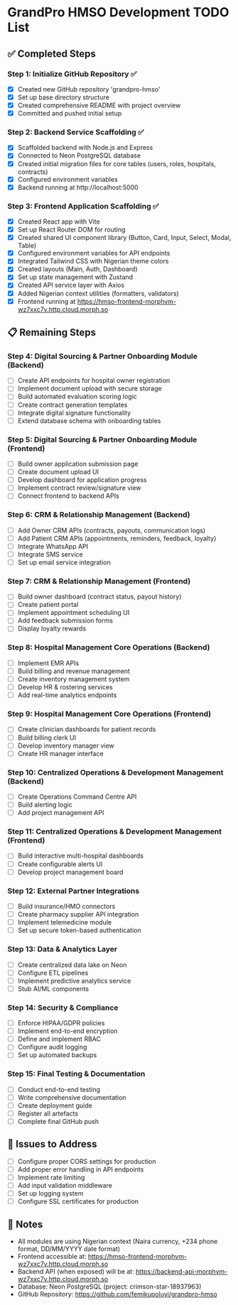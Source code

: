 # GrandPro HMSO Development TODO List

## ✅ Completed Steps

### Step 1: Initialize GitHub Repository ✅
- [x] Created new GitHub repository 'grandpro-hmso'
- [x] Set up base directory structure
- [x] Created comprehensive README with project overview
- [x] Committed and pushed initial setup

### Step 2: Backend Service Scaffolding ✅
- [x] Scaffolded backend with Node.js and Express
- [x] Connected to Neon PostgreSQL database
- [x] Created initial migration files for core tables (users, roles, hospitals, contracts)
- [x] Configured environment variables
- [x] Backend running at http://localhost:5000

### Step 3: Frontend Application Scaffolding ✅
- [x] Created React app with Vite
- [x] Set up React Router DOM for routing
- [x] Created shared UI component library (Button, Card, Input, Select, Modal, Table)
- [x] Configured environment variables for API endpoints
- [x] Integrated Tailwind CSS with Nigerian theme colors
- [x] Created layouts (Main, Auth, Dashboard)
- [x] Set up state management with Zustand
- [x] Created API service layer with Axios
- [x] Added Nigerian context utilities (formatters, validators)
- [x] Frontend running at https://hmso-frontend-morphvm-wz7xxc7v.http.cloud.morph.so

## 📋 Remaining Steps

### Step 4: Digital Sourcing & Partner Onboarding Module (Backend)
- [ ] Create API endpoints for hospital owner registration
- [ ] Implement document upload with secure storage
- [ ] Build automated evaluation scoring logic
- [ ] Create contract generation templates
- [ ] Integrate digital signature functionality
- [ ] Extend database schema with onboarding tables

### Step 5: Digital Sourcing & Partner Onboarding Module (Frontend)
- [ ] Build owner application submission page
- [ ] Create document upload UI
- [ ] Develop dashboard for application progress
- [ ] Implement contract review/signature view
- [ ] Connect frontend to backend APIs

### Step 6: CRM & Relationship Management (Backend)
- [ ] Add Owner CRM APIs (contracts, payouts, communication logs)
- [ ] Add Patient CRM APIs (appointments, reminders, feedback, loyalty)
- [ ] Integrate WhatsApp API
- [ ] Integrate SMS service
- [ ] Set up email service integration

### Step 7: CRM & Relationship Management (Frontend)
- [ ] Build owner dashboard (contract status, payout history)
- [ ] Create patient portal
- [ ] Implement appointment scheduling UI
- [ ] Add feedback submission forms
- [ ] Display loyalty rewards

### Step 8: Hospital Management Core Operations (Backend)
- [ ] Implement EMR APIs
- [ ] Build billing and revenue management
- [ ] Create inventory management system
- [ ] Develop HR & rostering services
- [ ] Add real-time analytics endpoints

### Step 9: Hospital Management Core Operations (Frontend)
- [ ] Create clinician dashboards for patient records
- [ ] Build billing clerk UI
- [ ] Develop inventory manager view
- [ ] Create HR manager interface

### Step 10: Centralized Operations & Development Management (Backend)
- [ ] Create Operations Command Centre API
- [ ] Build alerting logic
- [ ] Add project management API

### Step 11: Centralized Operations & Development Management (Frontend)
- [ ] Build interactive multi-hospital dashboards
- [ ] Create configurable alerts UI
- [ ] Develop project management board

### Step 12: External Partner Integrations
- [ ] Build insurance/HMO connectors
- [ ] Create pharmacy supplier API integration
- [ ] Implement telemedicine module
- [ ] Set up secure token-based authentication

### Step 13: Data & Analytics Layer
- [ ] Create centralized data lake on Neon
- [ ] Configure ETL pipelines
- [ ] Implement predictive analytics service
- [ ] Stub AI/ML components

### Step 14: Security & Compliance
- [ ] Enforce HIPAA/GDPR policies
- [ ] Implement end-to-end encryption
- [ ] Define and implement RBAC
- [ ] Configure audit logging
- [ ] Set up automated backups

### Step 15: Final Testing & Documentation
- [ ] Conduct end-to-end testing
- [ ] Write comprehensive documentation
- [ ] Create deployment guide
- [ ] Register all artefacts
- [ ] Complete final GitHub push

## 🐛 Issues to Address

- [ ] Configure proper CORS settings for production
- [ ] Add proper error handling in API endpoints
- [ ] Implement rate limiting
- [ ] Add input validation middleware
- [ ] Set up logging system
- [ ] Configure SSL certificates for production

## 📝 Notes

- All modules are using Nigerian context (Naira currency, +234 phone format, DD/MM/YYYY date format)
- Frontend accessible at: https://hmso-frontend-morphvm-wz7xxc7v.http.cloud.morph.so
- Backend API (when exposed) will be at: https://backend-api-morphvm-wz7xxc7v.http.cloud.morph.so
- Database: Neon PostgreSQL (project: crimson-star-18937963)
- GitHub Repository: https://github.com/femikupoluyi/grandpro-hmso
